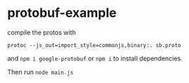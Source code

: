 # protobuf-example

compile the protos with 
```
protoc --js_out=import_style=commonjs,binary:. sb.proto 
```

and `npm i google-protobuf` or `npm i` to install dependencies. 

Then run `node main.js` 